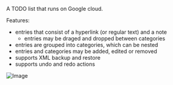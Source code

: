 A TODO list that runs on Google cloud.

Features:
*	entries that consist of a hyperlink (or regular text) and a note
	* entries may be draged and dropped between categories
* entries are grouped into categories, which can be nested
* entries and categories may be added, edited or removed
* supports XML backup and restore
* supports undo and redo actions

![Image](https://i.imgur.com/AsmKfg9.jpg)